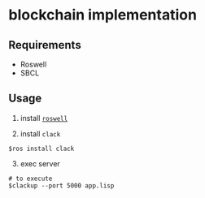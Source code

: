# blockchain implementation 

## Requirements

- Roswell
- SBCL

## Usage

1. install [`roswell`](https://github.com/roswell/roswell)

2. install `clack`

```shell
$ros install clack
```

3. exec server

```shell
# to execute
$clackup --port 5000 app.lisp
```

